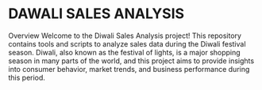 # DAWALI SALES ANALYSIS
Overview
Welcome to the Diwali Sales Analysis project! This repository contains tools and scripts to analyze sales data during the Diwali festival season. 
Diwali, also known as the festival of lights, is a major shopping season in many parts of the world,
and this project aims to provide insights into consumer behavior, market trends, and business performance during this period.

